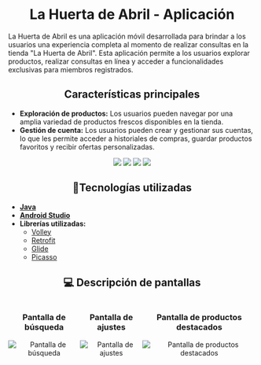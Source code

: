 <h1 align="center"> La Huerta de Abril - Aplicación </h1>

<p>La Huerta de Abril es una aplicación móvil desarrollada para brindar a los usuarios una experiencia completa al momento de realizar consultas en la tienda "La Huerta de Abril". Esta aplicación permite a los usuarios explorar productos, realizar consultas en línea y acceder a funcionalidades exclusivas para miembros registrados.</p>

<h2 align="center"> Características principales </h2>

<ul>
    <li><strong>Exploración de productos:</strong> Los usuarios pueden navegar por una amplia variedad de productos frescos disponibles en la tienda.</li>
    <li><strong>Gestión de cuenta:</strong> Los usuarios pueden crear y gestionar sus cuentas, lo que les permite acceder a historiales de compras, guardar productos favoritos y recibir ofertas personalizadas.</li>
</ul>

<p align="center">
   <img src="https://img.shields.io/badge/Año-2024-greenwater">
   <img src="https://img.shields.io/badge/Nombre-Jhosue%20Arrieta-red">
   <img src="https://img.shields.io/badge/Curso-DAM%202-cyan">
   <img src="https://img.shields.io/badge/-Java-orange?logo=java&logoColor=white&logoWidth=30">
</p>

<h2 align="center"> 🔧Tecnologías utilizadas </h2>

<ul>
    <li><strong><a href="https://www.java.com">Java</a></strong></li>
    <li><strong><a href="https://developer.android.com/studio">Android Studio</a></strong></li>
    <li>
        <strong>Librerías utilizadas:</strong>
        <ul>
            <li><a href="https://developer.android.com/training/volley">Volley</a></li>
            <li><a href="https://square.github.io/retrofit/">Retrofit</a></li>
            <li><a href="https://github.com/bumptech/glide">Glide</a></li>
            <li><a href="https://square.github.io/picasso/">Picasso</a></li>
        </ul>
    </li>
</ul>

<h2 align="center"> 💻 Descripción de pantallas </h2>

<div style="display: flex; justify-content: space-around; align-items: center;">
    <div style="text-align: center;">
        <h3>Pantalla de búsqueda</h3>
        <img src="https://github.com/JhosueArrieta/lahuertadeabril---app/assets/145338647/91b279a7-7f61-4922-93a1-1db5dbbf7a6a" alt="Pantalla de búsqueda">
    </div>
    <div style="text-align: center;">
        <h3>Pantalla de ajustes</h3>
        <img src="https://github.com/JhosueArrieta/lahuertadeabril---app/assets/145338647/e5c11262-1d88-48a7-a92b-c59546d90728" alt="Pantalla de ajustes">
    </div>
    <div style="text-align: center;">
        <h3>Pantalla de productos destacados</h3>
        <img src="https://github.com/JhosueArrieta/lahuertadeabril---app/assets/145338647/1ad82c66-833d-481c-ba08-e66204caecf4" alt="Pantalla de productos destacados">
    </div>
</div>
